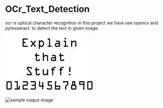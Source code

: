 # OCr_Text_Detection
ocr is optical character recognition in this project we have use opencv and pytesseract. to detect the text in given image.

![sample output image](./ocr-a-font-sample.png)


![sample output image](./output_sample.PNG)



